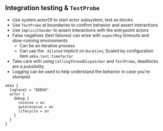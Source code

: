 ## Integration testing & `TestProbe`

- Use system.actorOf to start actor subsystem, test as blocks
- Use `TestProbe` at boundaries to confirm behavior and assert interactions
- Use `ImplicitSender` to assert interactions with the entrypoint actors
- False negatives (test failures) can arise with `expectMsg` timeouts and slow-running environments
  - Can be an iterative process
  - Can use the `.dilated` implicit on `Duration`; Scaled by configuration item `akka.test.timefactor`
- Take care with using `CallingThreadDispatcher` and `TestProbe`, deadlocks are a possibility
- Logging can be used to help understand the behavior in case you're stumped

```
akka {
  loglevel = "DEBUG"
  actor {
    debug {
      receive = on
      autoreceive = on
      lifecycle = on
    }
  }
}
```